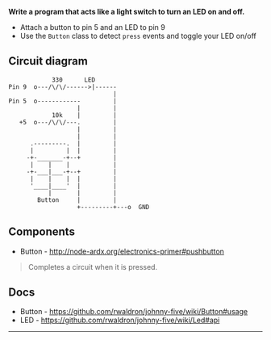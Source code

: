 __Write a program that acts like a light switch to turn an LED on and off.__

* Attach a button to pin 5 and an LED to pin 9
* Use the `Button` class to detect `press` events and toggle your LED on/off

## Circuit diagram

```
            330      LED
Pin 9  o---/\/\/------>|------
                             |
Pin 5  o------------         |
                   |         |
            10k    |         |
   +5  o---/\/\/---.         |
                   |         |
                   |         |
      .---------.  |         |
      |         |  |         |
     -+-_______-+--+         |
      |    |    |            |
     -+-___|___-+--+         |
      |    |    |  |         |
      '____|____'  |         |
           |       |         |
        Button     |         |
                   +---------+---o  GND
```


## Components

- Button - http://node-ardx.org/electronics-primer#pushbutton

> Completes a circuit when it is pressed.

## Docs

- Button - https://github.com/rwaldron/johnny-five/wiki/Button#usage
- LED - https://github.com/rwaldron/johnny-five/wiki/Led#api

---
